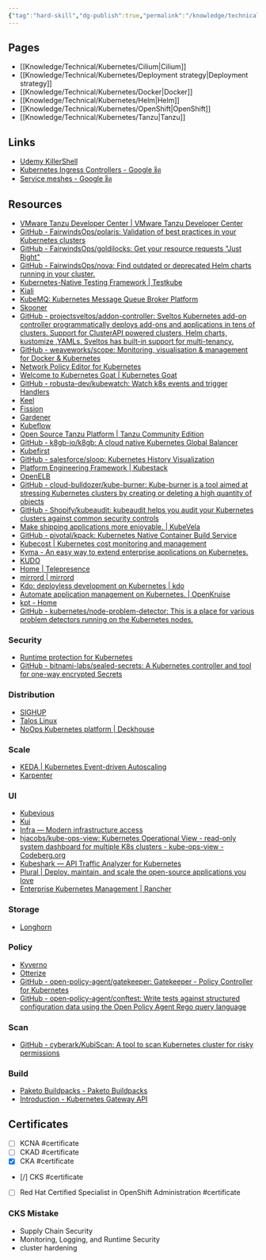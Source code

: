 ```yaml
---
{"tag":"hard-skill","dg-publish":true,"permalink":"/knowledge/technical/kubernetes/kubernetes/","dgPassFrontmatter":true}
---
```


## Pages

- [[Knowledge/Technical/Kubernetes/Cilium\|Cilium]]
- [[Knowledge/Technical/Kubernetes/Deployment strategy\|Deployment strategy]]
- [[Knowledge/Technical/Kubernetes/Docker\|Docker]]
- [[Knowledge/Technical/Kubernetes/Helm\|Helm]]
- [[Knowledge/Technical/Kubernetes/OpenShift\|OpenShift]]
- [[Knowledge/Technical/Kubernetes/Tanzu\|Tanzu]]


## Links
- [Udemy KillerShell](https://www.udemy.com/course/certified-kubernetes-security-specialist/learn/lecture/23033430#overview)
- [Kubernetes Ingress Controllers - Google ชีต](https://docs.google.com/spreadsheets/d/191WWNpjJ2za6-nbG4ZoUMXMpUK8KlCIosvQB0f-oq3k/edit#gid=907731238)
- [Service meshes - Google ชีต](https://docs.google.com/spreadsheets/d/1Bxf8VW9n-YyHeBiKdXt6zytOgw2cQlsDnK1gLUvsZ4A/edit#gid=907731238)
## Resources
- [VMware Tanzu Developer Center | VMware Tanzu Developer Center](https://tanzu.vmware.com/developer/)
- [GitHub - FairwindsOps/polaris: Validation of best practices in your Kubernetes clusters](https://github.com/FairwindsOps/polaris)
- [GitHub - FairwindsOps/goldilocks: Get your resource requests "Just Right"](https://github.com/FairwindsOps/goldilocks)
- [GitHub - FairwindsOps/nova: Find outdated or deprecated Helm charts running in your cluster.](https://github.com/FairwindsOps/Nova)
- [Kubernetes-Native Testing Framework | Testkube](https://testkube.io/)
- [Kiali](https://kiali.io/)
- [KubeMQ: Kubernetes Message Queue Broker Platform](https://kubemq.io/)
- [Skooner](https://skooner.io/)
- [GitHub - projectsveltos/addon-controller: Sveltos Kubernetes add-on controller programmatically deploys add-ons and applications in tens of clusters. Support for ClusterAPI powered clusters, Helm charts, kustomize ,YAMLs. Sveltos has built-in support for multi-tenancy.](https://github.com/projectsveltos/addon-controller)
- [GitHub - weaveworks/scope: Monitoring, visualisation & management for Docker & Kubernetes](https://github.com/weaveworks/scope)
- [Network Policy Editor for Kubernetes](https://editor.networkpolicy.io/)
- [Welcome to Kubernetes Goat | Kubernetes Goat](https://madhuakula.com/kubernetes-goat/)
- [GitHub - robusta-dev/kubewatch: Watch k8s events and trigger Handlers](https://github.com/robusta-dev/kubewatch)
- [Keel](https://keel.sh/)
- [Fission](https://fission.io/)
- [Gardener](https://gardener.cloud/)
- [Kubeflow](https://www.kubeflow.org/)
- [Open Source Tanzu Platform | Tanzu Community Edition](https://tanzucommunityedition.io/)
- [GitHub - k8gb-io/k8gb: A cloud native Kubernetes Global Balancer](https://github.com/k8gb-io/k8gb)
- [Kubefirst](https://kubefirst.io/)
- [GitHub - salesforce/sloop: Kubernetes History Visualization](https://github.com/salesforce/sloop)
- [Platform Engineering Framework | Kubestack](https://www.kubestack.com/)
- [OpenELB](https://openelb.io/)
- [GitHub - cloud-bulldozer/kube-burner: Kube-burner is a tool aimed at stressing Kubernetes clusters by creating or deleting a high quantity of objects](https://github.com/cloud-bulldozer/kube-burner)
- [GitHub - Shopify/kubeaudit: kubeaudit helps you audit your Kubernetes clusters against common security controls](https://github.com/Shopify/kubeaudit)
- [Make shipping applications more enjoyable. | KubeVela](https://kubevela.io/)
- [GitHub - pivotal/kpack: Kubernetes Native Container Build Service](https://github.com/pivotal/kpack)
- [Kubecost | Kubernetes cost monitoring and management](https://www.kubecost.com/)
- [Kyma - An easy way to extend enterprise applications on Kubernetes.](https://kyma-project.io/)
- [KUDO](https://kudo.dev/)
- [Home | Telepresence](https://www.telepresence.io/)
- [mirrord | mirrord](https://mirrord.dev/)
- [Kdo: deployless development on Kubernetes | kdo](https://kdo.dev/)
- [Automate application management on Kubernetes. | OpenKruise](https://openkruise.io/)
- [kpt - Home](https://kpt.dev/)
- [GitHub - kubernetes/node-problem-detector: This is a place for various problem detectors running on the Kubernetes nodes.](https://github.com/kubernetes/node-problem-detector)
### Security
- [Runtime protection for Kubernetes](https://kubearmor.io/)
- [GitHub - bitnami-labs/sealed-secrets: A Kubernetes controller and tool for one-way encrypted Secrets](https://github.com/bitnami-labs/sealed-secrets)
### Distribution
- [SIGHUP](https://sighup.io/)
- [Talos Linux](https://www.talos.dev/)
- [NoOps Kubernetes platform | Deckhouse](https://deckhouse.io/)
### Scale
- [KEDA | Kubernetes Event-driven Autoscaling](https://keda.sh/)
- [Karpenter](https://karpenter.sh/)
### UI
- [Kubevious](https://kubevious.io/)
- [Kui](https://kui.tools/)
- [Infra — Modern infrastructure access](https://infrahq.com/)
- [hjacobs/kube-ops-view: Kubernetes Operational View - read-only system dashboard for multiple K8s clusters - kube-ops-view - Codeberg.org](https://codeberg.org/hjacobs/kube-ops-view)
- [Kubeshark — API Traffic Analyzer for Kubernetes](https://kubeshark.co/)
- [Plural | Deploy, maintain, and scale the open-source applications you love](https://www.plural.sh/)
- [Enterprise Kubernetes Management | Rancher](https://www.rancher.com/)
### Storage
- [Longhorn](https://longhorn.io/)
### Policy
- [Kyverno](https://kyverno.io/)
- [Otterize](https://otterize.com/)
- [GitHub - open-policy-agent/gatekeeper: Gatekeeper - Policy Controller for Kubernetes](https://github.com/open-policy-agent/gatekeeper)
- [GitHub - open-policy-agent/conftest: Write tests against structured configuration data using the Open Policy Agent Rego query language](https://github.com/open-policy-agent/conftest/)
### Scan
- [GitHub - cyberark/KubiScan: A tool to scan Kubernetes cluster for risky permissions](https://github.com/cyberark/KubiScan)
### Build
- [Paketo Buildpacks - Paketo Buildpacks](https://paketo.io/)
- [Introduction - Kubernetes Gateway API](https://gateway-api.sigs.k8s.io/)
## Certificates
- [ ] KCNA #certificate
- [ ] CKAD #certificate
- [x] CKA #certificate
- [/] CKS #certificate
- [ ] Red Hat Certified Specialist in OpenShift Administration #certificate
### CKS Mistake
- Supply Chain Security
- Monitoring, Logging, and Runtime Security
- cluster hardening
